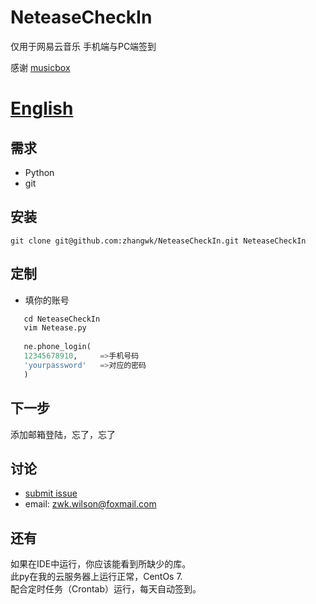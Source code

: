 # NeteaseCheckIn

仅用于网易云音乐 手机端与PC端签到

感谢 [musicbox](https://github.com/darknessomi/musicbox)
 
[English](https://github.com/zhangwk/NeteaseCheckIn/blob/master/README.md)  
=========================

需求
------------
* Python  
* git


安装
------------
```
git clone git@github.com:zhangwk/NeteaseCheckIn.git NeteaseCheckIn
```
定制
--------

* 填你的账号
```python
   cd NeteaseCheckIn
   vim Netease.py
   
   ne.phone_login(
   12345678910,     =>手机号码
   'yourpassword'   =>对应的密码
   )
```
下一步
----------
添加邮箱登陆，忘了，忘了

讨论
----------
- [submit issue](https://github.com/zhangwk/NeteaseCheckIn/issues/new)
- email: zwk.wilson@foxmail.com


还有
--------
如果在IDE中运行，你应该能看到所缺少的库。  
此py在我的云服务器上运行正常，CentOs 7.  
配合定时任务（Crontab）运行，每天自动签到。

